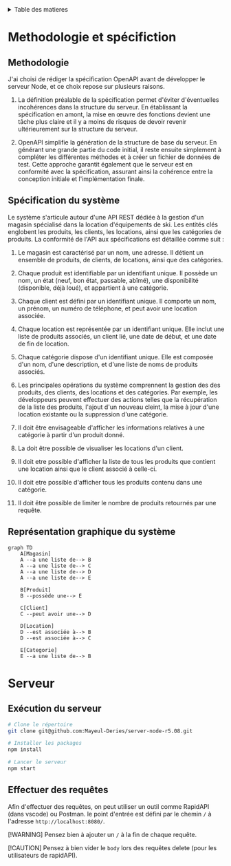<!-- TABLE OF CONTENTS -->
<details>
  <summary>Table des matieres</summary>
    <ol>
      <li>
        <a href="#methodologie-et-spécification">Methodologie et spécifiction</a>
          <ul>
            <li><a href="#methodologie">Methodologie</a></li>
            <li><a href="#spécification-du-système">Spécification du système</a></li>
            <li><a href="#représentation-graphique-du-système">Représentation graphique du système</a></li>
          </ul>
        <a href="#serveur">Serveur</a>
        <ul>
          <li><a href="#exécution-du-serveur">Exécution du serveur</a></li>
          <li><a href="#effectuer-des-requêtes">Effectuer des requêtes</a></li>
        </ul>
      </li>
    </ol>
</details>

# Methodologie et spécifiction

## Methodologie

J'ai choisi de rédiger la spécification OpenAPI avant de développer le serveur Node, et ce choix repose sur plusieurs raisons.

1. La définition préalable de la spécification permet d'éviter d'éventuelles incohérences dans la structure du serveur. En établissant la spécification en amont, la mise en œuvre des fonctions devient une tâche plus claire et il y a moins de risques de devoir revenir ultérieurement sur la structure du serveur.

2. OpenAPI simplifie la génération de la structure de base du serveur. En générant une grande partie du code initial, il reste ensuite simplement à compléter les différentes méthodes et à créer un fichier de données de test. Cette approche garantit également que le serveur est en conformité avec la spécification, assurant ainsi la cohérence entre la conception initiale et l'implémentation finale.

## Spécification du système

Le système s'articule autour d'une API REST dédiée à la gestion d'un magasin spécialisé dans la location d'équipements de ski. Les entités clés englobent les produits, les clients, les locations, ainsi que les catégories de produits. La conformité de l'API aux spécifications est détaillée comme suit :

1. Le magasin est caractérisé par un nom, une adresse. Il détient un ensemble de produits, de clients, de locations, ainsi que des catégories.

2. Chaque produit est identifiable par un identifiant unique. Il possède un nom, un état (neuf, bon état, passable, abîmé), une disponibilité (disponible, déjà loué), et appartient à une catégorie.

3. Chaque client est défini par un identifiant unique. Il comporte un nom, un prénom, un numéro de téléphone, et peut avoir une location associée.

4. Chaque location est représentée par un identifiant unique. Elle inclut une liste de produits associés, un client lié, une date de début, et une date de fin de location.

5. Chaque catégorie dispose d'un identifiant unique. Elle est composée d'un nom, d'une description, et d'une liste de noms de produits associés.

6. Les principales opérations du système comprennent la gestion des des produits, des clients, des locations et des catégories. Par exemple, les développeurs peuvent effectuer des actions telles que la récupération de la liste des produits, l'ajout d'un nouveau cleint, la mise à jour d'une location existante ou la suppression d'une catégorie.

7. Il doit être envisageable d'afficher les informations relatives à une catégorie à partir d'un produit donné.

8. La doit être possible de visualiser les locations d'un client.

9. Il doit etre possible d'afficher la liste de tous les produits que contient une location ainsi que le client associé à celle-ci.

10. Il doit etre possible d'afficher tous les produits contenu dans une catégorie.

11. Il doit être possible de limiter le nombre de produits retournés par une requête.

## Représentation graphique du système

```mermaid
graph TD
    A[Magasin]
    A --a une liste de--> B
    A --a une liste de--> C
    A --a une liste de--> D
    A --a une liste de--> E

    B[Produit]
    B --possède une--> E

    C[Client]
    C --peut avoir une--> D

    D[Location]
    D --est associée à--> B
    D --est associée à--> C

    E[Categorie]
    E --a une liste de--> B
```

# Serveur

## Exécution du serveur

```sh
# Clone le répertoire
git clone git@github.com:Mayeul-Deries/server-node-r5.08.git

# Installer les packages
npm install

# Lancer le serveur
npm start
```

## Effectuer des requêtes

Afin d'effectuer des requêtes, on peut utiliser un outil comme RapidAPI (dans vscode) ou Postman.
le point d'entrée est défini par le chemin `/` à l'adresse `http://localhost:8080/`.

[!WARNING]
Pensez bien à ajouter un `/` à la fin de chaque requête.

[!CAUTION]
Pensez à bien vider le `body` lors des requêtes delete (pour les utilisateurs de rapidAPI).
